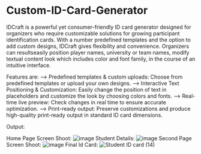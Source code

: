 # Custom-ID-Card-Generator
IDCraft is a powerful yet consumer-friendly ID card generator designed for organizers who require customizable solutions for growing participant identification cards. With a number predefined templates and the option to add custom designs, IDCraft gives flexibility and convenience. Organizers can resultseasily position player names, university or team names, modify textual content look which includes color and font family, in the course of an intuitive interface.

Features are:
--> Predefined templates & custom uploads: Choose from predefined templates or upload your own designs.
--> Interactive Text Positioning & Customization: Easily change the position of text in placeholders and customize the look by choosing colors and fonts.
--> Real-time live preview: Check changes in real time to ensure accurate optimization.
--> Print-ready output: Preserve customizations and produce high-quality print-ready output in standard ID card dimensions.

Output:

Home Page Screen Shoot: ![image](https://github.com/theashutoshpatel/Custom-ID-Card-Generator/assets/93418062/b99e67b6-3e39-49ae-8631-f922b4a9ac86)
Student Details: ![image](https://github.com/theashutoshpatel/Custom-ID-Card-Generator/assets/93418062/1c28236e-a2b4-4f38-a056-bf5f14ceb0e6)
Second Page Screen Shoot: ![image](https://github.com/theashutoshpatel/Custom-ID-Card-Generator/assets/93418062/005e9818-aaea-4238-99f7-bc3c45585c36)
Final Id Card: ![Student ID card (14)](https://github.com/theashutoshpatel/Custom-ID-Card-Generator/assets/93418062/83c21140-26c7-4484-82c0-f78ffbfb9c89)



